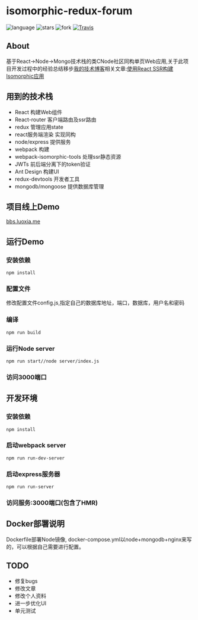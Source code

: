 # isomorphic-redux-forum

![language](https://img.shields.io/badge/language-JavaScript-yellow.svg)
![stars](https://img.shields.io/github/stars/laoqiren/isomorphic-redux-CNode.svg?style=social&label=Star)
![fork](https://img.shields.io/github/forks/laoqiren/isomorphic-redux-CNode.svg?style=social&label=Fork)
[![Travis](https://img.shields.io/travis/rust-lang/rust.svg)]()

## About

基于React->Node->Mongo技术栈的类CNode社区同构单页Web应用,关于此项目开发过程中的经验总结移步[我的技术博客](http://luoxia.me/code)相关文章:[使用React SSR构建Isomorphic应用](http://luoxia.me/code/2017/02/07/%E4%BD%BF%E7%94%A8React%20SSR%E6%9E%84%E5%BB%BAIsomorphic%E5%BA%94%E7%94%A8/)

## 用到的技术栈
<ul>
<li>React 构建Web组件</li>

<li>React-router 客户端路由及ssr路由</li>

<li>redux 管理应用state</li>

<li>react服务端渲染 实现同构</li>

<li>node/express 提供服务</li>

<li>webpack 构建</li>

<li>webpack-isomorphic-tools 处理ssr静态资源</li>

<li>JWTs 前后端分离下的token验证</li>

<li>Ant Design 构建UI</li>

<li>redux-devtools 开发者工具</li>

<li>mongodb/mongoose 提供数据库管理</li>
</ul>

## 项目线上Demo

[bbs.luoxia.me](http://bbs.luoxia.me:8080)

## 运行Demo

### 安装依赖
```
npm install
```
### 配置文件

修改配置文件config.js,指定自己的数据库地址，端口，数据库，用户名和密码

### 编译
```
npm run build
```
### 运行Node server
```
npm run start//node server/index.js
```

### 访问3000端口

## 开发环境

### 安装依赖

```
npm install
```

### 启动webpack server
```
npm run run-dev-server
```

### 启动express服务器
```
npm run run-server
```
### 访问服务:3000端口(包含了HMR)

## Docker部署说明

Dockerfile部署Node镜像,
docker-compose.yml以node+mongodb+nginx来写的，可以根据自己需要进行配置。

## TODO
<ul>
    <li>修复bugs</li>
    <li>修改文章</li>
    <li>修改个人资料</li>
    <li>进一步优化UI</li>
    <li>单元测试</li>
</ul>
